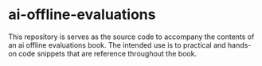 # ai-offline-evaluations

This repository is serves as the source code to accompany the contents of an ai offline evaluations book. The intended use is to practical and hands-on code snippets that are reference throughout the book. 
